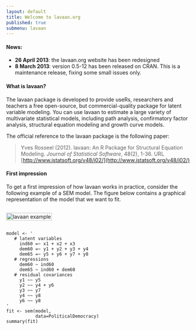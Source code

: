 ```yaml
---
layout: default
title: Welcome to lavaan.org
published: true
submenu: lavaan
---
```


#### News: ####

- **26 April 2013**: the lavaan.org website has been redesigned
- **8 March 2013**: version 0.5-12 has been released on CRAN.
  This is a maintenance release, fixing some small issues only.

####  What is lavaan? ####
The lavaan package is developed to provide useRs, researchers and teachers a
free open-source, but commercial-quality package for latent variable modeling.
You can use lavaan to estimate a large variety of multivariate statistical
models, including path analysis, confirmatory factor analysis, structural
equation modeling and growth curve models.

The official reference to the lavaan package is the following paper:

> Yves Rosseel (2012). lavaan: An R Package for Structural Equation Modeling. 
> *Journal of Statistical Software*, 48(2), 1-36. 
> URL [http://www.jstatsoft.org/v48/i02/](http://www.jstatsoft.org/v48/i02/)


#### First impression ####
To get a first impression of how lavaan works in practice, consider the
following example of a SEM model. The figure below contains
a graphical representation of the model that we want to fit. 

<div class="row clearfix">
<div class="seven columns alpha">
<p>
<img src="/tutorial/figure/sem.png" alt="lavaan example" width="100%"/>
</p>
</div>
<div class="six columns omega">
<div class="highlight"><pre><code class="r">model <span class="o">&lt;-</span> <span class="s">&#39;</span>
<span class="s">   # latent variables</span>
<span class="s">     ind60 =~ x1 + x2 + x3</span>
<span class="s">     dem60 =~ y1 + y2 + y3 + y4</span>
<span class="s">     dem65 =~ y5 + y6 + y7 + y8</span>
<span class="s">   # regressions</span>
<span class="s">     dem60 ~ ind60</span>
<span class="s">     dem65 ~ ind60 + dem60</span>
<span class="s">   # residual covariances</span>
<span class="s">     y1 ~~ y5</span>
<span class="s">     y2 ~~ y4 + y6</span>
<span class="s">     y3 ~~ y7</span>
<span class="s">     y4 ~~ y8</span>
<span class="s">     y6 ~~ y8</span>
<span class="s">&#39;</span>
fit <span class="o">&lt;-</span> sem<span class="p">(</span>model<span class="p">,</span>
           data<span class="o">=</span>PoliticalDemocracy<span class="p">)</span>
summary<span class="p">(</span>fit<span class="p">)</span>
</code></pre></div>
</div>
</div>

